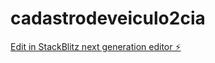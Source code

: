 # cadastrodeveiculo2cia

[Edit in StackBlitz next generation editor ⚡️](https://stackblitz.com/~/github.com/Xcellentshop/cadastrodeveiculo2cia)